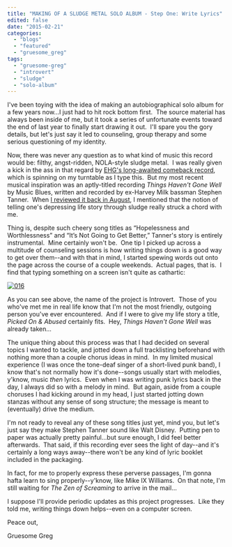 ```yaml
---
title: "MAKING OF A SLUDGE METAL SOLO ALBUM - Step One: Write Lyrics"
edited: false
date: "2015-02-21"
categories:
  - "blogs"
  - "featured"
  - "gruesome_greg"
tags:
  - "gruesome-greg"
  - "introvert"
  - "sludge"
  - "solo-album"
---
```


I've been toying with the idea of making an autobiographical solo album for a few years now...I just had to hit rock bottom first.  The source material has always been inside of me, but it took a series of unfortunate events toward the end of last year to finally start drawing it out.  I'll spare you the gory details, but let's just say it led to counseling, group therapy and some serious questioning of my identity.

Now, there was never any question as to what kind of music this record would be: filthy, angst-ridden, NOLA-style sludge metal.  I was really given a kick in the ass in that regard by [EHG's long-awaited comeback record](https://hellbound.ca/2014/05/eyehategod-eyehategod/), which is spinning on my turntable as I type this.  But my most recent musical inspiration was an aptly-titled recording _Things Haven't Gone Well_ by Music Blues, written and recorded by ex-Harvey Milk bassman Stephen Tanner.  When [I reviewed it back in August](https://hellbound.ca/2014/08/music-blues/), I mentioned that the notion of telling one's depressing life story through sludge really struck a chord with me.

Thing is, despite such cheery song titles as “Hopelessness and Worthlessness” and “It’s Not Going to Get Better,” Tanner's story is entirely instrumental.  Mine certainly won't be.  One tip I picked up across a multitude of counseling sessions is how writing things down is a good way to get over them--and with that in mind, I started spewing words out onto the page across the course of a couple weekends.  Actual pages, that is.  I find that typing something on a screen isn't quite as cathartic:

[![016](https://hellbound.ca/wp-content/uploads/2015/02/016.jpg)](https://hellbound.ca/wp-content/uploads/2015/02/016.jpg)

As you can see above, the name of the project is Introvert.  Those of you who've met me in real life know that I'm not the most friendly, outgoing person you've ever encountered.  And if I were to give my life story a title, _Picked On & Abused_ certainly fits.  Hey, _Things Haven't Gone Well_ was already taken...

The unique thing about this process was that I had decided on several topics I wanted to tackle, and jotted down a full tracklisting beforehand with nothing more than a couple chorus ideas in mind.  In my limited musical experience (I was once the tone-deaf singer of a short-lived punk band), I know that's not normally how it's done--songs usually start with melodies, y'know, music _then_ lyrics.  Even when I was writing punk lyrics back in the day, I always did so with a melody in mind.  But again, aside from a couple choruses I had kicking around in my head, I just started jotting down stanzas without any sense of song structure; the message is meant to (eventually) drive the medium.

I'm not ready to reveal any of these song titles just yet, mind you, but let's just say they make Stephen Tanner sound like Walt Disney.  Putting pen to paper was actually pretty painful...but sure enough, I did feel better afterwards.  That said, if this recording ever sees the light of day--and it's certainly a long ways away--there won't be any kind of lyric booklet included in the packaging.

In fact, for me to properly express these perverse passages, I'm gonna hafta learn to sing properly--y'know, like Mike IX Williams.  On that note, I'm still waiting for _The Zen of Screaming_ to arrive in the mail...

I suppose I'll provide periodic updates as this project progresses.  Like they told me, writing things down helps--even on a computer screen.

Peace out,

Gruesome Greg
